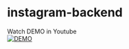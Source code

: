 # instagram-backend

Watch DEMO in Youtube\
[![DEMO](https://img.youtube.com/vi/VNAbSsk_PfA/0.jpg)](https://www.youtube.com/watch?v=VNAbSsk_PfA)
